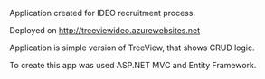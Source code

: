 Application created for IDEO recruitment process.

Deployed on http://treeviewideo.azurewebsites.net

Application is simple version of TreeView, that shows CRUD logic.

To create this app was used ASP.NET MVC and Entity Framework.
